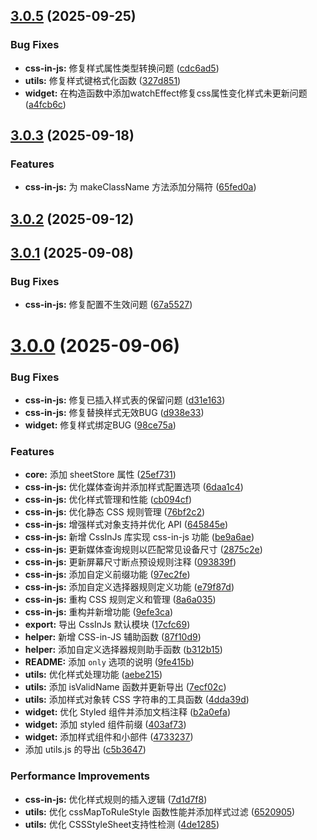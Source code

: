 ## [3.0.5](https://github.com/vitarx-lib/css-in-js/compare/v3.0.4...v3.0.5) (2025-09-25)


### Bug Fixes

* **css-in-js:** 修复样式属性类型转换问题 ([cdc6ad5](https://github.com/vitarx-lib/css-in-js/commit/cdc6ad57312dcc3d0e54cedbed09b9b457ed5b01))
* **utils:** 修复样式键格式化函数 ([327d851](https://github.com/vitarx-lib/css-in-js/commit/327d8517b7977482488eae0c657434520af1ad42))
* **widget:** 在构造函数中添加watchEffect修复css属性变化样式未更新问题 ([a4fcb6c](https://github.com/vitarx-lib/css-in-js/commit/a4fcb6cac8dec12575094d195f69f126344b7d12))



## [3.0.3](https://github.com/vitarx-lib/css-in-js/compare/v3.0.2...v3.0.3) (2025-09-18)


### Features

* **css-in-js:** 为 makeClassName 方法添加分隔符 ([65fed0a](https://github.com/vitarx-lib/css-in-js/commit/65fed0ae009b744c60425986a23c83e0f3adfe50))



## [3.0.2](https://github.com/vitarx-lib/css-in-js/compare/v3.0.1...v3.0.2) (2025-09-12)



## [3.0.1](https://github.com/vitarx-lib/css-in-js/compare/v3.0.0...v3.0.1) (2025-09-08)


### Bug Fixes

* **css-in-js:** 修复配置不生效问题 ([67a5527](https://github.com/vitarx-lib/css-in-js/commit/67a552777a0a1575341412b52a56e5f3ea0d801b))



# [3.0.0](https://github.com/vitarx-lib/css-in-js/compare/v1.1.0...v3.0.0) (2025-09-06)


### Bug Fixes

* **css-in-js:** 修复已插入样式表的保留问题 ([d31e163](https://github.com/vitarx-lib/css-in-js/commit/d31e16365a0f693a089cf8f528c18abdf94510f0))
* **css-in-js:** 修复替换样式无效BUG ([d938e33](https://github.com/vitarx-lib/css-in-js/commit/d938e33806f7f8b892f5d83cf98fdb55dcbbbccb))
* **widget:** 修复样式绑定BUG ([98ce75a](https://github.com/vitarx-lib/css-in-js/commit/98ce75af3fd1b994239affda703fd6ba237dcffe))


### Features

* **core:** 添加 sheetStore 属性 ([25ef731](https://github.com/vitarx-lib/css-in-js/commit/25ef7311644ef4b8117643e894ef95c50eb459ff))
* **css-in-js:** 优化媒体查询并添加样式配置选项 ([6daa1c4](https://github.com/vitarx-lib/css-in-js/commit/6daa1c4d6e3db6128cedac08bdd56e965f1b6cb5))
* **css-in-js:** 优化样式管理和性能 ([cb094cf](https://github.com/vitarx-lib/css-in-js/commit/cb094cfb41bc206cdf20558d4d9797128a21c58e))
* **css-in-js:** 优化静态 CSS 规则管理 ([76bf2c2](https://github.com/vitarx-lib/css-in-js/commit/76bf2c29349bd5704fdc439c3746305f5b167d72))
* **css-in-js:** 增强样式对象支持并优化 API ([645845e](https://github.com/vitarx-lib/css-in-js/commit/645845e428c7c71b7f41047f9e33b498471245a9))
* **css-in-js:** 新增 CssInJs 库实现 css-in-js 功能 ([be9a6ae](https://github.com/vitarx-lib/css-in-js/commit/be9a6aee25cfa0ad70bc0af21ef6168c686f324b))
* **css-in-js:** 更新媒体查询规则以匹配常见设备尺寸 ([2875c2e](https://github.com/vitarx-lib/css-in-js/commit/2875c2e98bef8cab0990efd1ec94965997cf72eb))
* **css-in-js:** 更新屏幕尺寸断点预设规则注释 ([093839f](https://github.com/vitarx-lib/css-in-js/commit/093839fa0d2a0c9b0e78f8fb2c9c74d4cef2deee))
* **css-in-js:** 添加自定义前缀功能 ([97ec2fe](https://github.com/vitarx-lib/css-in-js/commit/97ec2fe3def69e44c967b53fd94d90ee293b6be2))
* **css-in-js:** 添加自定义选择器规则定义功能 ([e79f87d](https://github.com/vitarx-lib/css-in-js/commit/e79f87d6c560dd59e3596a690b7464373d23c27e))
* **css-in-js:** 重构 CSS 规则定义和管理 ([8a6a035](https://github.com/vitarx-lib/css-in-js/commit/8a6a0351f2bf726188eb5886b4dc6d563ff256af))
* **css-in-js:** 重构并新增功能 ([9efe3ca](https://github.com/vitarx-lib/css-in-js/commit/9efe3caad9cbe5ee63674e25d7114f2c55535f4e))
* **export:** 导出 CssInJs 默认模块 ([17cfc69](https://github.com/vitarx-lib/css-in-js/commit/17cfc6961757a77e56a60262a391faa494558adb))
* **helper:** 新增 CSS-in-JS 辅助函数 ([87f10d9](https://github.com/vitarx-lib/css-in-js/commit/87f10d9c8a9bf0a7c1055411f2122cdea8d48db0))
* **helper:** 添加自定义选择器规则助手函数 ([b312b15](https://github.com/vitarx-lib/css-in-js/commit/b312b15383feb502557d2d689d06af6b7d774214))
* **README:** 添加 `only` 选项的说明 ([9fe415b](https://github.com/vitarx-lib/css-in-js/commit/9fe415bd9e94e4cb67806dd25446327a3dccc44a))
* **utils:** 优化样式处理功能 ([aebe215](https://github.com/vitarx-lib/css-in-js/commit/aebe2153250ee738bde3bec6b520a2925617532b))
* **utils:** 添加 isValidName 函数并更新导出 ([7ecf02c](https://github.com/vitarx-lib/css-in-js/commit/7ecf02cc33d0b317f172c48afc895e94ce1d19d5))
* **utils:** 添加样式对象转 CSS 字符串的工具函数 ([4dda39d](https://github.com/vitarx-lib/css-in-js/commit/4dda39d7870618c474507cc9ad4da526849b9ec7))
* **widget:** 优化 Styled 组件并添加文档注释 ([b2a0efa](https://github.com/vitarx-lib/css-in-js/commit/b2a0efa539d9d99267078bc419200d81d0dc37fe))
* **widget:** 添加 styled 组件前缀 ([403af73](https://github.com/vitarx-lib/css-in-js/commit/403af73a9dcc6ddf1a92e7117adbc648da0eeafc))
* **widget:** 添加样式组件和小部件 ([4733237](https://github.com/vitarx-lib/css-in-js/commit/47332370ae2a6d4317a2c721d78b6c9fe4e50dad))
* 添加 utils.js 的导出 ([c5b3647](https://github.com/vitarx-lib/css-in-js/commit/c5b3647c4f64f2f689ad0366f534811946a6f59b))


### Performance Improvements

* **css-in-js:** 优化样式规则的插入逻辑 ([7d1d7f8](https://github.com/vitarx-lib/css-in-js/commit/7d1d7f8859f222a131e1779f80b11691e3f787b2))
* **utils:** 优化 cssMapToRuleStyle 函数性能并添加样式过滤 ([6520905](https://github.com/vitarx-lib/css-in-js/commit/6520905b9b202d62b9680f92e9ab447283d59aa8))
* **utils:** 优化 CSSStyleSheet支持性检测 ([4de1285](https://github.com/vitarx-lib/css-in-js/commit/4de128526a4847b20a2ac8253fa1959626f73837))



